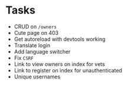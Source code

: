 # Tasks
* CRUD on `/owners`
* Cute page on 403
* Get autoreload with devtools working
* Translate login
* Add language switcher
* Fix `CSRF`
* Link to view owners on index for vets
* Link to register on index for unauthenticated
* Unique usernames
